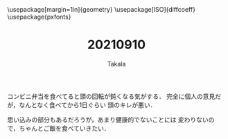 ﻿---
title: 20210910
yesterday: 20210909
tomorrow: 20210911
days: 623
author: Takala
header-includes:
  - \usepackage[margin=1in]{geometry}
  - \usepackage[ISO]{diffcoeff}
  - \usepackage{pxfonts}
---



コンビニ弁当を食べてると頭の回転が鈍くなる気がする．
完全に個人の意見だが，なんとなく食べてから1日ぐらい
頭のキレが悪い．



思い込みの部分もあるだろうが，あまり健康的でないことには
変わりないので，ちゃんとご飯を食べていきたい．


